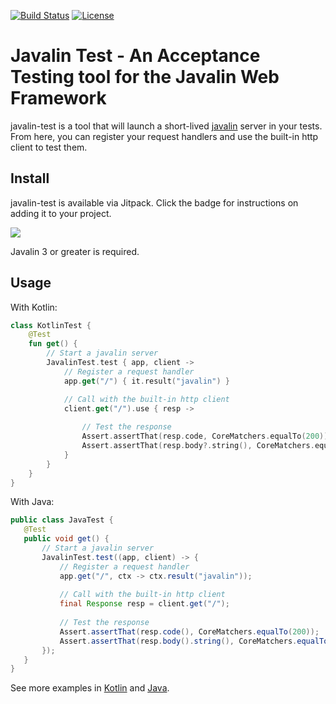 [![Build Status](https://travis-ci.org/javalin/javalin-test.svg?branch=master)](https://travis-ci.org/javalin/javalin-test)
[![License](https://img.shields.io/badge/License-Apache%202.0-blue.svg)](https://opensource.org/licenses/Apache-2.0)

# Javalin Test - An Acceptance Testing tool for the Javalin Web Framework

javalin-test is a tool that will launch a short-lived [javalin](https://github.com/tipsy/javalin) server in your tests.  From here, you can register your request handlers and use the built-in http client to test them.


## Install

javalin-test is available via Jitpack.  Click the badge for instructions on adding it to your project.

[![](https://jitpack.io/v/javalin/javalin-test.svg)](https://jitpack.io/#javalin/javalin-test)

Javalin 3 or greater is required.

## Usage

With Kotlin:
```kotlin
class KotlinTest {
    @Test
    fun get() {
        // Start a javalin server
        JavalinTest.test { app, client ->
            // Register a request handler
            app.get("/") { it.result("javalin") }

            // Call with the built-in http client
            client.get("/").use { resp ->
            
                // Test the response
                Assert.assertThat(resp.code, CoreMatchers.equalTo(200))
                Assert.assertThat(resp.body?.string(), CoreMatchers.equalTo("javalin"))
            }
        }
    }
}

```

With Java:
```java
public class JavaTest {
   @Test
   public void get() {
       // Start a javalin server
       JavalinTest.test((app, client) -> {
           // Register a request handler
           app.get("/", ctx -> ctx.result("javalin"));
           
           // Call with the built-in http client
           final Response resp = client.get("/");
           
           // Test the response
           Assert.assertThat(resp.code(), CoreMatchers.equalTo(200));
           Assert.assertThat(resp.body().string(), CoreMatchers.equalTo("javalin"));
       });
   }
}

```

See more examples in [Kotlin](https://github.com/javalin/javalin-test/blob/master/src/test/kotlin/io/javalin/test/ExamplesKotlin.kt) and [Java](https://github.com/javalin/javalin-test/blob/master/src/test/java/io/javalin/test/ExamplesJava.java).

